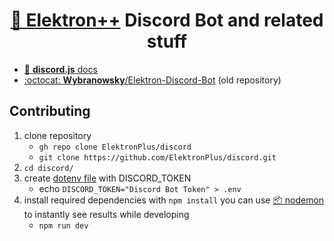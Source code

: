 <div align="center">
  <h1><a href="https://github.com/ElektronPlus">🤖 Elektron++</a> Discord Bot and related stuff</h2>
</div>

- [📔 **discord.js** docs](https://discord.js.org/#/docs)
- [:octocat: **Wybranowsky**/Elektron-Discord-Bot](https://github.com/Wybranowsky/Elektron-Discord-Bot) (old repository)

## Contributing
1. clone repository
    - `gh repo clone ElektronPlus/discord`
    - `git clone https://github.com/ElektronPlus/discord.git`
2. `cd discord/`
3. create [dotenv file](https://www.npmjs.com/package/dotenv) with DISCORD_TOKEN
    - echo `DISCORD_TOKEN="Discord Bot Token" > .env`
4. install required dependencies with `npm install` you can use [📦 nodemon](https://www.npmjs.com/package/nodemon) to instantly see results while developing
    - `npm run dev`
